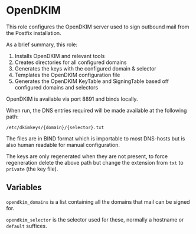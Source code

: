 # OpenDKIM

This role configures the OpenDKIM server used to sign outbound mail from the
Postfix installation.

As a brief summary, this role:
1. Installs OpenDKIM and relevant tools
1. Creates directories for all configured domains
1. Generates the keys with the configured domain & selector
1. Templates the OpenDKIM configuration file
1. Generates the OpenDKIM KeyTable and SigningTable based off configured domains
   and selectors

OpenDKIM is available via port 8891 and binds locally.

When run, the DNS entries required will be made available at the following path:

```
/etc/dkimkeys/{domain}/{selector}.txt
```

The files are in BIND format which is importable to most DNS-hosts but is also
human readable for manual configuration.

The keys are only regenerated when they are not present, to force regeneration
delete the above path but change the extension from `txt` to `private` (the key
file).

## Variables

`opendkim_domains` is a list containing all the domains that mail can be signed
for.

`opendkim_selector` is the selector used for these, normally a hostname or
`default` suffices.
